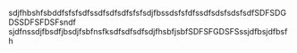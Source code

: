sdjfhbshfsbddfsfsfsdfssdfsdfsdfsfsfsdjfbssdsfsfdfssdfsdsfsdsfsdfSDFSDGDSSDFSFDSFsndf sjdfnssdjfbsdfjbsdjfsbfnsfksdfsdfsdfsdjfhsbfjsbfSDFSFGDSFSssjdfbsjdfbsfh
